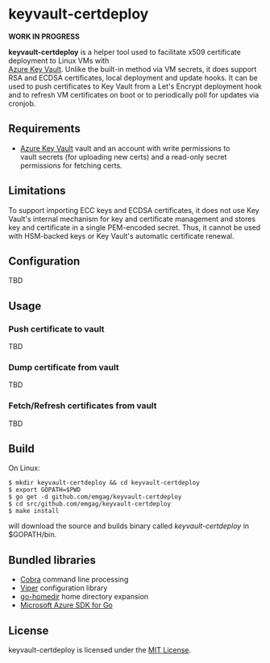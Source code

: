# keyvault-certdeploy

**WORK IN PROGRESS**

**keyvault-certdeploy** is a helper tool used to facilitate x509 certificate deployment to Linux VMs with  
[Azure Key Vault](https://azure.microsoft.com/en-us/services/key-vault/). Unlike the built-in method via VM secrets,
it does support RSA and ECDSA certificates, local deployment and update hooks. It can be used to push certificates
to Key Vault from a Let's Encrypt deployment hook and to refresh VM certificates on boot or to periodically poll for
updates via cronjob. 

## Requirements

* [Azure Key Vault](https://azure.microsoft.com/en-us/services/key-vault) vault and an account with write permissions to  
    vault secrets (for uploading new certs) and a read-only secret permissions for fetching certs.  

## Limitations

To support importing ECC keys and ECDSA certificates, it does not use Key Vault's internal mechanism for key 
and certificate management and stores key and certificate in a single PEM-encoded secret. Thus, it cannot be used
with HSM-backed keys or Key Vault's automatic certificate renewal.

## Configuration

TBD

## Usage

### Push certificate to vault

TBD

### Dump certificate from vault

TBD

### Fetch/Refresh certificates from vault

TBD

## Build

On Linux:

```
$ mkdir keyvault-certdeploy && cd keyvault-certdeploy
$ export GOPATH=$PWD
$ go get -d github.com/emgag/keyvault-certdeploy
$ cd src/github.com/emgag/keyvault-certdeploy
$ make install
```

will download the source and builds binary called _keyvault-certdeploy_ in $GOPATH/bin.

## Bundled libraries

* [Cobra](https://github.com/spf13/cobra) command line processing 
* [Viper](https://github.com/spf13/viper) configuration library
* [go-homedir](https://github.com/mitchellh/go-homedir) home directory expansion 
* [Microsoft Azure SDK for Go](https://github.com/Azure/azure-sdk-for-go)

## License

keyvault-certdeploy is licensed under the [MIT License](http://opensource.org/licenses/MIT).